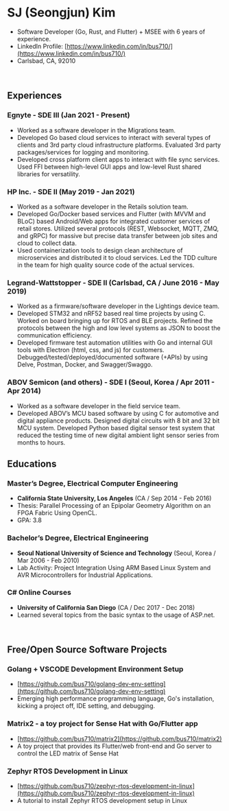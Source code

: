 # SJ (Seongjun) Kim 
- Software Developer (Go, Rust, and Flutter) + MSEE with 6 years of experience.
- LinkedIn Profile: [https://www.linkedin.com/in/bus710/](https://www.linkedin.com/in/bus710/)
- Carlsbad, CA, 92010

<br/>

## Experiences

### Egnyte - SDE III (Jan 2021 - Present)
- Worked as a software developer in the Migrations team. 
- Developed Go based cloud services to interact with several types of clients and 3rd party cloud infrastructure platforms. Evaluated 3rd party packages/services for logging and monitoring.
- Developed cross platform client apps to interact with file sync services. Used FFI between high-level GUI apps and low-level Rust shared libraries for versatility. 

### HP Inc. - SDE II (May 2019 - Jan 2021)
- Worked as a software developer in the Retails solution team. 
- Developed Go/Docker based services and Flutter (with MVVM and BLoC) based Android/Web apps for integrated customer services of retail stores. Utilized several protocols (REST, Websocket, MQTT, ZMQ, and gRPC) for massive but precise data transfer between job sites and cloud to collect data. 
- Used containerization tools to design clean architecture of microservices and distributed it to cloud services. Led the TDD culture in the team for high quality source code of the actual services.

### Legrand-Wattstopper - SDE II (Carlsbad, CA / June 2016 - May 2019)
- Worked as a firmware/software developer in the Lightings device team. 
- Developed STM32 and nRF52 based real time projects by using C. Worked on board bringing up for RTOS and BLE projects. Refined the protocols between the high and low level systems as JSON to boost the communication efficiency. 
- Developed firmware test automation utilities with Go and internal GUI tools with Electron (html, css, and js) for customers. Debugged/tested/deployed/documented software (+APIs) by using Delve, Postman, Docker, and Swagger/Swaggo. 
 
### ABOV Semicon (and others) - SDE I (Seoul, Korea / Apr 2011 - Apr 2014)
- Worked as a software developer in the field service team. 
- Developed ABOV’s MCU based software by using C for automotive and digital appliance products. Designed digital circuits with 8 bit and 32 bit MCU system. Developed Python based digital sensor test system that reduced the testing time of new digital ambient light sensor series from months to hours.

<div style="page-break-after: always;"></div>

## Educations

### Master’s Degree, Electrical Computer Engineering
- **California State University, Los Angeles** (CA / Sep 2014 - Feb 2016)
- Thesis: Parallel Processing of an Epipolar Geometry Algorithm on an FPGA Fabric Using OpenCL.
- GPA: 3.8

### Bachelor’s Degree, Electrical Engineering
- **Seoul National University of Science and Technology** (Seoul, Korea / Mar 2006 - Feb 2010)
- Lab Activity: Project Integration Using ARM Based Linux System and AVR Microcontrollers for Industrial Applications.

### C# Online Courses
- **University of California San Diego** (CA / Dec 2017 - Dec 2018)
- Learned several topics from the basic syntax to the usage of ASP.net. 

<br/>

## Free/Open Source Software Projects

### Golang + VSCODE Development Environment Setup
- [https://github.com/bus710/golang-dev-env-setting](https://github.com/bus710/golang-dev-env-setting)
- Emerging high performance programming language, Go's installation, kicking a project off, IDE setting, and debugging.
 
### Matrix2 - a toy project for Sense Hat with Go/Flutter app
- [https://github.com/bus710/matrix2](https://github.com/bus710/matrix2)
- A toy project that provides its Flutter/web front-end and Go server to control the LED matrix of Sense Hat

### Zephyr RTOS Development in Linux
- [https://github.com/bus710/zephyr-rtos-development-in-linux](https://github.com/bus710/zephyr-rtos-development-in-linux)
- A tutorial to install Zephyr RTOS development setup in Linux

